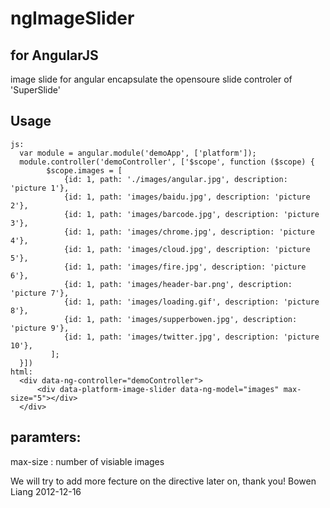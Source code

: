 # ngImageSlider
for AngularJS
-------------

image slide for angular
encapsulate the opensoure slide controler of 'SuperSlide'

Usage
------
    js:
      var module = angular.module('demoApp', ['platform']);
      module.controller('demoController', ['$scope', function ($scope) {
            $scope.images = [
                {id: 1, path: './images/angular.jpg', description: 'picture 1'},
                {id: 1, path: 'images/baidu.jpg', description: 'picture 2'},
                {id: 1, path: 'images/barcode.jpg', description: 'picture 3'},
                {id: 1, path: 'images/chrome.jpg', description: 'picture 4'},
                {id: 1, path: 'images/cloud.jpg', description: 'picture 5'},
                {id: 1, path: 'images/fire.jpg', description: 'picture 6'},
                {id: 1, path: 'images/header-bar.png', description: 'picture 7'},
                {id: 1, path: 'images/loading.gif', description: 'picture 8'},
                {id: 1, path: 'images/supperbowen.jpg', description: 'picture 9'},
                {id: 1, path: 'images/twitter.jpg', description: 'picture 10'},
             ];
      }])
    html:
      <div data-ng-controller="demoController">
          <div data-platform-image-slider data-ng-model="images" max-size="5"></div>
      </div>   
        
 paramters:
 --------
 max-size : number of visiable images
 
 
 
 We will try to add more fecture on the directive later on, thank you!
 Bowen Liang
 2012-12-16                   

